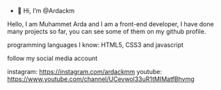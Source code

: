 - 👋 Hi, I’m @Ardackm

Hello, I am Muhammet Arda and I am a front-end developer, I have done many projects so far, you can see some of them on my github profile.

programming languages 
​​I know: HTML5, CSS3 and javascript

follow my social media account

instagram: https://instagram.com/ardackmm
youtube: https://www.youtube.com/channel/UCevwol33uR1tMIMatfBhvmg
